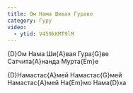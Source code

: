```yaml
---
title: Ом Нама Шивая Гураве
category: Гуру
video:
  - ytid: V459kKMT9lM
---
```

{D}Ом Нама Ши{A}вая Гура{G}ве  
Сатчита{A}нанда Мурта{Em}е

{D}Намастас{A}мей Намастас{G}мей  
Намастас{A}мей На{Em}мо Нама{D}ха